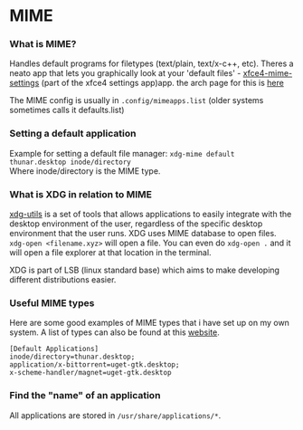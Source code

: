# MIME
### What is MIME?
Handles default programs for filetypes (text/plain, text/x-c++, etc).
Theres a neato app that lets you graphically look at your 'default files' - [xfce4-mime-settings](https://www.archlinux.org/packages/extra/x86_64/xfce4-settings/) (part of the xfce4 settings app)app.
the arch page for this is [here](https://wiki.archlinux.org/index.php/default_applications)

The MIME config is usually in ```.config/mimeapps.list``` (older systems sometimes calls it defaults.list)

### Setting a default application
Example for setting a default file manager:
```xdg-mime default thunar.desktop inode/directory```\
Where inode/directory is the MIME type.

### What is XDG in relation to MIME
[xdg-utils](https://wiki.archlinux.org/index.php/Xdg-utils#xdg-open) is a set of tools that allows applications to easily integrate with the desktop environment of the user, regardless of the specific desktop environment that the user runs.
XDG uses MIME database to open files. ```xdg-open <filename.xyz>``` will open a file.
You can even do ```xdg-open .``` and it will open a file explorer at that location in the terminal.

XDG is part of LSB (linux standard base) which aims to make developing different distributions easier.

### Useful MIME types
Here are some good examples of MIME types that i have set up on my own system.
A list of types can also be found at this [website](https://www.freeformatter.com/mime-types-list.html).
```
[Default Applications]
inode/directory=thunar.desktop;
application/x-bittorrent=uget-gtk.desktop;
x-scheme-handler/magnet=uget-gtk.desktop
```

### Find the "name" of an application
All applications are stored in ```/usr/share/applications/*```.
